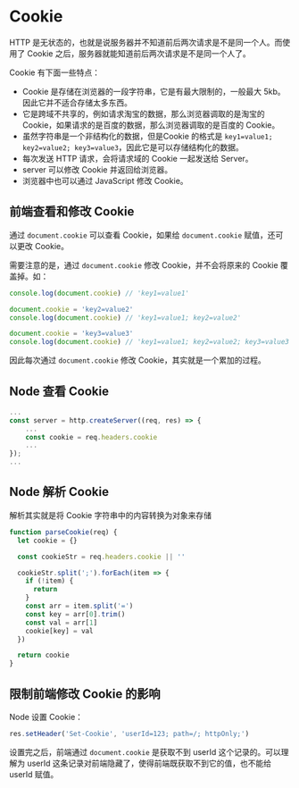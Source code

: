 
# Cookie

HTTP 是无状态的，也就是说服务器并不知道前后两次请求是不是同一个人。而使用了 Cookie 之后，服务器就能知道前后两次请求是不是同一个人了。

Cookie 有下面一些特点：

- Cookie 是存储在浏览器的一段字符串，它是有最大限制的，一般最大 5kb。因此它并不适合存储太多东西。
- 它是跨域不共享的，例如请求淘宝的数据，那么浏览器调取的是淘宝的 Cookie，如果请求的是百度的数据，那么浏览器调取的是百度的 Cookie。
- 虽然字符串是一个非结构化的数据，但是Cookie 的格式是 `key1=value1; key2=value2; key3=value3`，因此它是可以存储结构化的数据。
- 每次发送 HTTP 请求，会将请求域的 Cookie 一起发送给 Server。
- server 可以修改 Cookie 并返回给浏览器。
- 浏览器中也可以通过 JavaScript 修改 Cookie。 

## 前端查看和修改 Cookie 

通过 `document.cookie` 可以查看 Cookie，如果给 `document.cookie` 赋值，还可以更改 Cookie。

需要注意的是，通过 `document.cookie` 修改 Cookie，并不会将原来的 Cookie 覆盖掉。如：

```js
console.log(document.cookie) // 'key1=value1'

document.cookie = 'key2=value2'
console.log(document.cookie) // 'key1=value1; key2=value2'

document.cookie = 'key3=value3'
console.log(document.cookie) // 'key1=value1; key2=value2; key3=value3'
```

因此每次通过 `document.cookie` 修改 Cookie，其实就是一个累加的过程。

## Node 查看 Cookie

```js
...
const server = http.createServer((req, res) => {
    ...
    const cookie = req.headers.cookie
    ...
});
...
```

## Node 解析 Cookie

解析其实就是将 Cookie 字符串中的内容转换为对象来存储

```js
function parseCookie(req) {
  let cookie = {}

  const cookieStr = req.headers.cookie || ''

  cookieStr.split(';').forEach(item => {
    if (!item) {
      return
    }
    const arr = item.split('=')
    const key = arr[0].trim()
    const val = arr[1]
    cookie[key] = val
  })

  return cookie
}
```

## 限制前端修改 Cookie 的影响

Node 设置 Cookie：

```js
res.setHeader('Set-Cookie', 'userId=123; path=/; httpOnly;')
```

设置完之后，前端通过 `document.cookie` 是获取不到 userId 这个记录的。可以理解为 userId 这条记录对前端隐藏了，使得前端既获取不到它的值，也不能给 userId 赋值。
